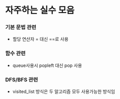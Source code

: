 # 자주하는 실수 모음

### 기본 문법 관련
- 할당 연산자 = 대신 ==로 사용

### 함수 관련
- queue사용시 popleft 대신 pop 사용



### DFS/BFS 관련
- visited_list 방식은 두 알고리즘 모두 사용가능한 방식임

